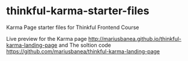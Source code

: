 # thinkful-karma-starter-files
Karma Page starter files for Thinkful Frontend Course

Live preview for the Karma page http://mariusbanea.github.io/thinkful-karma-landing-page and 
The soltion code https://github.com/mariusbanea/thinkful-karma-landing-page
